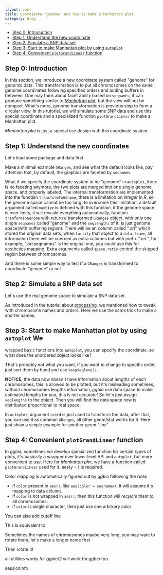 ```yaml
---
layout: post
title: Coordiante "genome" and how to make a Manhattan plot 
category: blog
---
```

<!--roptions dev='png', fig.width=8, fig.height=8, fig.keep = "all", fig.path = "manhattan-" -->
<!--begin.rcode setup, message = FALSE, echo = FALSE, warning = FALSE
    render_jekyll()
    opts_knit$set(base.url='https://github.com/tengfei/ggbio/raw/gh-pages/_posts/')
    dir.path <- "/home/tengfei/Codes/svnrepos/devel/ggbio/inst/examples/_posts"
    fl<- file.path(dir.path, "Manhattan.R")
    read_chunk(fl)
end.rcode-->

- [Step 0: Introduction](#s0)
- [Step 1: Understand the new coordinate](#s1)
- [Step 2: Simulate a SNP data set](#s2)
- [Step 3: Start to make Manhattan plot by using `autoplot`](#s3)
- [Step 4: Convenient `plotGrandLinear` function](#s4) 


## Step 0: Introduction<a id = "s0"></a>
In this section, we introduce a new coordinate system called "genome" for
genomic data. This transformation is to put all chromosomes on the same genome
coordinates following specified orders and adding buffers in between.  One may
think about facet ability based on `seqnames`, it can produce something similar
to [*Manhattan plot*](http://en.wikipedia.org/wiki/Manhattan), but the view will
not be compact. What's more, genome transformation is previous step  to form a circular
view. In this tutorial, we will simulate some SNP data and use this special
coordinate and a specialized function `plotGrandLinear` to make a Manhattan
plot. 

*Manhattan plot* is just a special use design with this coordinate system.

## Step 1: Understand the new coordinates <a id = "s1"></a>
Let's load some package and data first
<!--begin.rcode load, message = FALSE, warning = FALSE
end.rcode-->

Make a minimal example `GRanges`, and see what the default looks like, pay
attention that, by default, the graphics are faceted by `seqnames`
<!--begin.rcode simul_gr, message = FALSE, warning = FALSE
end.rcode-->

What if we specify the coordinate system to be "genome" in `autoplot`, there is
no faceting anymore, the two plots are merged into one single genome space, and
properly labeled. The internal transformation are implemented into the function
`transformToGenome`, there is a limitation on *integer* in *R*, so the genome
space cannot be too long, to overcome this limitation, a default argument called
`maxSize` is defined with this function, if the genome space is over limits, it
will rescale everything automatically, function `tranformToGenome` with return a
transformed `GRanges` object, with only one single `seqnames` called "genome"
and the `seqlengths` of it, is just genome space(with buffering region). There
will be an column called ".ori" which stored the original data sets, when
`fortify` that object to a `data.frame`, all information there will be coerced
as extra columns but with prefix ".ori.", for example, ".ori.seqnames" is the
original one, you could use this for aesthetics mapping. Extra arguments called
`space.ratio` control the skipped region between chromosomes.
<!--begin.rcode coord:genome, message = FALSE, warning = FALSE
end.rcode-->

And there is some simple way to test if a `GRanges` is transformed to coordinate
"genome" or not
<!--begin.rcode is, message = FALSE, warning = FALSE
end.rcode-->


## Step 2: Simulate a SNP data set <a id = "s2"></a>
Let's use the real genome space to simulate a SNP data set.
<!--begin.rcode simul_snp, message = FALSE, warning = FALSE
end.rcode-->

As introduced in the tutorial about
[processing](http://tengfei.github.com/ggbio/blog/2012/04/11/processing/), we
mentioned how to tweak with chromosome names and orders. Here we use the same
trick to make a shorter names.
<!--begin.rcode shorter, message = FALSE, warning = FALSE
end.rcode-->

## Step 3: Start to make Manhattan plot by using `autoplot` <a id = "s3"></a> We
wrapped basic functions into `autoplot`, you can specify the coordinate. so what
does the unordered object looks like?
<!--begin.rcode unorder, message = FALSE, warning = FALSE
end.rcode-->

That's probably not what you want, if you want to change to specific order, just
sort them by hand and use `keepSeqlevels`.
<!--begin.rcode sort, message = FALSE, warning = FALSE
end.rcode-->

**NOTICE**, the data now doesn't have information about lengths of each
  chromosomes, this is allowed to be plotted, but it's misleading sometimes,
  without chromosomes lengths information, *ggbio* use data space to make
  estimated lengths for you, this is not accurate! So let's just assign
  `seqlengths` to the object. Then you will find the data space now is
  distributed proportional to real space.
<!--begin.rcode with_seql, message = FALSE, warning = FALSE
end.rcode-->

In `autoplot`, argument `coord` is just used to transform the data, after that,
you can use it as common `GRanges`, all other geom/stat works for it. Here just
show a simple example for another geom "line"
<!--begin.rcode line, message = FALSE, warning = FALSE
end.rcode-->

## Step 4: Convenient `plotGrandLinear` function <a id = "s4"></a>
In *ggbio*, sometimes we develop specialized function for certain types of
plots, it's basically a wrapper over lower level API and `autoplot`,  but more
convenient to use. Here for *Manhattan plot*, we have a function called
`plotGrandLinear` used for it. aes(y = ) is required.
<!--begin.rcode plotGrandLinear, message = FALSE, warning = FALSE
end.rcode-->

Color mapping is automatically figured out by *ggbio* following the rules

- if `color` present in `aes()`, like `aes(color = seqnames)`, it will assume
  it's mapping to data column.
- if `color` is not wrapped in `aes()`, then this function will *recylcle* them
  to all chromosomes. 
- if `color` is single character, then just use one arbitrary color

<!--begin.rcode morecolor, message = FALSE, warning = FALSE
end.rcode-->

You can also add cutoff line
<!--begin.rcode cutoff, message = FALSE, warning = FALSE
end.rcode-->

This is equivalent to 
<!--begin.rcode cutoff-low, message = FALSE, warning = FALSE
end.rcode-->



Sometimes the names of chromosomes maybe very long, you may want to rotate them, 
let's make a longer name first
<!--begin.rcode longer, message = FALSE, warning = FALSE
end.rcode-->

Then rotate it!
<!--begin.rcode rotate, message = FALSE, warning = FALSE
end.rcode-->
all utilities works for *ggplot2* will work for *ggbio* too.

sessionInfo
<!--begin.rcode sessionInfo, message = FALSE, warning = FALSE
end.rcode-->







